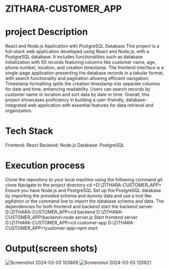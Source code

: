 # ZITHARA-CUSTOMER_APP

# project Description
React and Node.js Application with PostgreSQL Database
This project is a full-stack web application developed using React and Node.js, with a PostgreSQL database. It includes functionalities such as database initialization with 50 records featuring columns like customer name, age, phone number, location, and creation timestamp. The frontend interface is a single-page application presenting the database records in a tabular format, with search functionality and pagination allowing efficient navigation. Timestamp formatting splits the creation timestamp into separate columns for date and time, enhancing readability. Users can search records by customer name or location and sort data by date or time. Overall, this project showcases proficiency in building a user-friendly, database-integrated web application with essential features for data retrieval and organization.

# Tech Stack
Frontend: React
Backend: Node.js
Database: PostgreSQL

# Execution process
Clone the repository to your local machine using the following command
git clone <Bhargavie0315>
Navigate to the project directory
cd <D:\ZITHARA-CUSTOMER_APP>
Ensure you have Node.js and PostgreSQL 
Set up the PostgreSQL database by importing the provided schema and dummy data.and use a tool like pgAdmin or the command line to import the database schema and data.
The dependencies for both frontend and backend 
start the backend server:
D:\ZITHARA-CUSTOMER_APP>cd backend
D:\ZITHARA-CUSTOMER_APP\backend>node server.js
Start frontend server
D:\ZITHARA-CUSTOMER_APP>cd customer-app
D:\ZITHARA-CUSTOMER_APP>\customer-app>npm start

# Output(screen shots)
![Screenshot 2024-03-03 103809](https://github.com/Bhargavie0315/ZITHARA-CUSTOMER_APP/assets/85867221/5a07410f-95ad-473e-a1da-681f8c61dd42)
![Screenshot 2024-03-03 120621](https://github.com/Bhargavie0315/ZITHARA-CUSTOMER_APP/assets/85867221/079842da-cd0c-4800-9446-a009b2cc9e6a)





